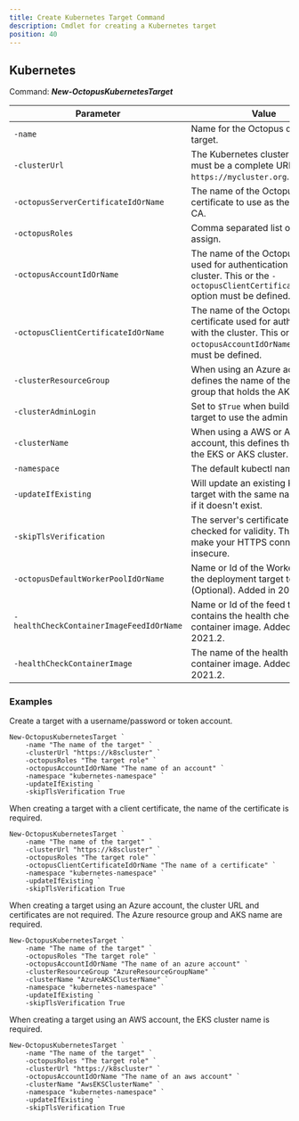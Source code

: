 ```yaml
---
title: Create Kubernetes Target Command
description: Cmdlet for creating a Kubernetes target
position: 40
---
```


## Kubernetes
Command: **_New-OctopusKubernetesTarget_**

| Parameter                                | Value                                                                                   |
| -----------------------------------------| --------------------------------------------------------------------------------------- |
| `-name`                                  | Name for the Octopus deployment target.  |
| `-clusterUrl`                            | The Kubernetes cluster URL. This must be a complete URL such as `https://mycluster.org`.  |
| `-octopusServerCertificateIdOrName`      | The name of the Octopus certificate to use as the cluster CA.  |
| `-octopusRoles`                          | Comma separated list of Roles to assign.   |
| `-octopusAccountIdOrName`                | The name of the Octopus account used for authentication with the cluster. This or the `-octopusClientCertificateIdOrName` option must be defined. |
| `-octopusClientCertificateIdOrName`      | The name of the Octopus certificate used for authentication with the cluster. This or the `-octopusAccountIdOrName` option must be defined. |
| `-clusterResourceGroup`                  | When using an Azure account, this defines the name of the resource group that holds the AKS cluster.  |
| `-clusterAdminLogin`                     | Set to `$True` when building an AKS target to use the admin login. |
| `-clusterName`                           | When using a AWS or Azure account, this defines the name of the EKS or AKS cluster.  |
| `-namespace`                             | The default kubectl namespace.  |
| `-updateIfExisting`                      | Will update an existing Kubernetes target with the same name, create if it doesn't exist.  |
| `-skipTlsVerification`                   | The server's certificate will not be checked for validity. This will make your HTTPS connections insecure.  |
| `-octopusDefaultWorkerPoolIdOrName`      | Name or Id of the Worker Pool for the deployment target to use. (Optional). Added in 2020.6. |
| `-healthCheckContainerImageFeedIdOrName` | Name or Id of the feed that contains the health check container image. Added in 2021.2. |
| `-healthCheckContainerImage`             | The name of the health check container image. Added in 2021.2. |

### Examples

Create a target with a username/password or token account.

```
New-OctopusKubernetesTarget `
    -name "The name of the target" `
    -clusterUrl "https://k8scluster" `
    -octopusRoles "The target role" `
    -octopusAccountIdOrName "The name of an account" `
    -namespace "kubernetes-namespace" `
    -updateIfExisting `
    -skipTlsVerification True
```

When creating a target with a client certificate, the name of the certificate is required.

```
New-OctopusKubernetesTarget `
    -name "The name of the target" `
    -clusterUrl "https://k8scluster" `
    -octopusRoles "The target role" `
    -octopusClientCertificateIdOrName "The name of a certificate" `
    -namespace "kubernetes-namespace" `
    -updateIfExisting `
    -skipTlsVerification True
```

When creating a target using an Azure account, the cluster URL and certificates are not required. The Azure resource group and AKS name are required.

```
New-OctopusKubernetesTarget `
    -name "The name of the target" `
    -octopusRoles "The target role" `
    -octopusAccountIdOrName "The name of an azure account" `
    -clusterResourceGroup "AzureResourceGroupName" `
    -clusterName "AzureAKSClusterName" `
    -namespace "kubernetes-namespace" `
    -updateIfExisting `
    -skipTlsVerification True
```

When creating a target using an AWS account, the EKS cluster name is required.

```
New-OctopusKubernetesTarget `
    -name "The name of the target" `
    -octopusRoles "The target role" `
    -clusterUrl "https://k8scluster" `
    -octopusAccountIdOrName "The name of an aws account" `
    -clusterName "AwsEKSClusterName" `
    -namespace "kubernetes-namespace" `
    -updateIfExisting `
    -skipTlsVerification True
```
